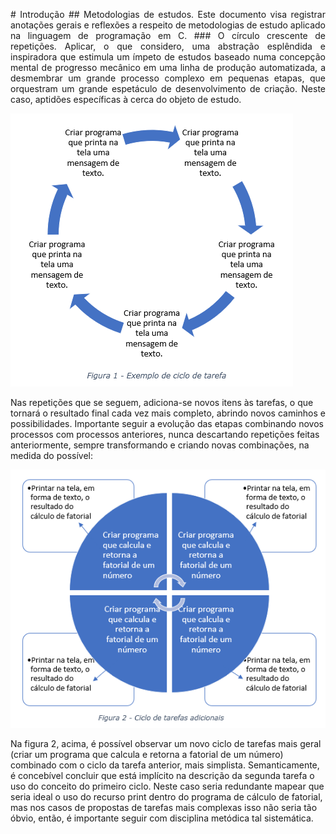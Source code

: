 <p align="justify"># Introdução
## Metodologias de estudos.
Este documento visa registrar anotações gerais e reflexões a respeito de metodologias de estudo aplicado na linguagem de programação em C.
### O círculo crescente de repetições.
Aplicar, o que considero, uma abstração esplêndida e inspiradora que estimula um ímpeto de estudos baseado numa concepção mental de progresso mecânico em uma linha de produção automatizada, a desmembrar um grande processo complexo em pequenas etapas, que orquestram um grande espetáculo de desenvolvimento de criação. Neste caso, aptidões específicas à cerca do objeto de estudo.
  
![figura1](https://raw.githubusercontent.com/riquifer/Protocol/master/MINDSET/ASSETS/IMGS/figura1.png)

Nas repetições que se seguem, adiciona-se novos itens às tarefas, o que tornará o resultado final cada vez mais completo, abrindo novos caminhos e possibilidades. Importante seguir a evolução das etapas combinando novos processos com processos anteriores, nunca descartando repetições feitas anteriormente, sempre transformando e criando novas combinações, na medida do possível:

![figura2](https://raw.githubusercontent.com/riquifer/Protocol/master/MINDSET/ASSETS/IMGS/figura2.png)

Na figura 2, acima, é possível observar um novo ciclo de tarefas mais geral (criar um programa que calcula e retorna a fatorial de um número) combinado com o ciclo da tarefa anterior, mais simplista. Semanticamente, é concebível concluir que está implícito na descrição da segunda tarefa o uso do conceito do primeiro ciclo. Neste caso seria redundante mapear que seria ideal o uso do recurso print dentro do programa de cálculo de fatorial, mas nos casos de propostas de tarefas mais complexas isso não seria tão óbvio, então, é importante seguir com disciplina metódica tal sistemática.
</p>
